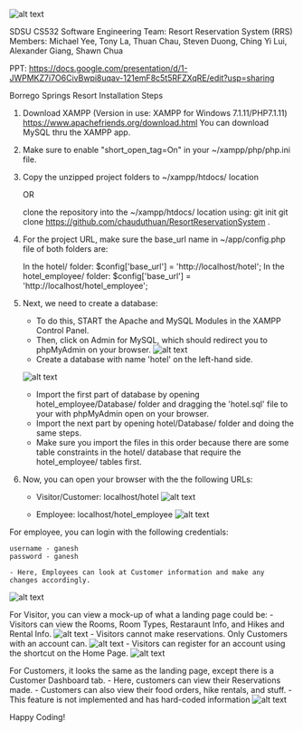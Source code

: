 ![alt text](https://github.com/chauduthuan/ResortReservationSystem/blob/master/readmepics/LandingPage.JPG)

SDSU CS532 Software Engineering
Team: Resort Reservation System (RRS) 
Members: Michael Yee, Tony La, Thuan Chau, Steven Duong, Ching Yi Lui, Alexander Giang, Shawn Chua

PPT: https://docs.google.com/presentation/d/1-JWPMKZ7i7O6CivBwpi8uqav-121emF8c5t5RFZXqRE/edit?usp=sharing

Borrego Springs Resort Installation Steps

1. Download XAMPP (Version in use: XAMPP for Windows 7.1.11/PHP7.1.11)
	https://www.apachefriends.org/download.html
   You can download MySQL thru the XAMPP app.

2. Make sure to enable "short_open_tag=On" in your ~/xampp/php/php.ini file.

3. Copy the unzipped project folders to ~/xampp/htdocs/ location 

	OR
	
	clone the repository into the ~/xampp/htdocs/ location using: 
	git init
	git clone https://github.com/chauduthuan/ResortReservationSystem .

4. For the project URL, make sure the base_url name in ~/app/config.php file of both folders are:
	
	In the hotel/ folder: 
		$config['base_url'] = 'http://localhost/hotel';
	In the hotel_employee/ folder:
		$config['base_url'] = 'http://localhost/hotel_employee';

5. Next, we need to create a database:
	- To do this, START the Apache and MySQL Modules in the XAMPP Control Panel.
	- Then, click on Admin for MySQL, which should redirect you to phpMyAdmin on your browser.
	![alt text](https://github.com/chauduthuan/ResortReservationSystem/blob/master/readmepics/XAMPP.JPG)
	- Create a database with name 'hotel' on the left-hand side.
	
	![alt text](https://github.com/chauduthuan/ResortReservationSystem/blob/master/readmepics/phpmyadmin.JPG)
	- Import the first part of database by opening hotel_employee/Database/ folder and dragging 
	the 'hotel.sql' file to your with phpMyAdmin open on your browser.
	- Import the next part by opening hotel/Database/ folder and doing the same steps.
	- Make sure you import the files in this order because there are some table constraints in 
	the hotel/ database that require the hotel_employee/ tables first.
	
4. Now, you can open your browser with the the following URLs:
	- Visitor/Customer: localhost/hotel
	![alt text](https://github.com/chauduthuan/ResortReservationSystem/blob/master/readmepics/LandingPage.JPG)
	
	- Employee: localhost/hotel_employee
	![alt text](https://github.com/chauduthuan/ResortReservationSystem/blob/master/readmepics/employeelogin.JPG)
	
For employee, you can login with the following credentials:

	username - ganesh
	password - ganesh

	- Here, Employees can look at Customer information and make any changes accordingly.
	
![alt text](https://github.com/chauduthuan/ResortReservationSystem/blob/master/readmepics/employeedash1.JPG)

For Visitor, you can view a mock-up of what a landing page could be:
	- Visitors can view the Rooms, Room Types, Restaraunt Info, and Hikes and Rental Info. 
	![alt text](https://github.com/chauduthuan/ResortReservationSystem/blob/master/readmepics/RoomsTab.JPG)
	- Visitors cannot make reservations. Only Customers with an account can.
	![alt text](https://github.com/chauduthuan/ResortReservationSystem/blob/master/readmepics/Reservation1.JPG)
	- Visitors can register for an account using the shortcut on the Home Page.
	![alt text](https://github.com/chauduthuan/ResortReservationSystem/blob/master/readmepics/customerregister.JPG)

For Customers, it looks the same as the landing page, except there is a Customer Dashboard tab.
	- Here, customers can view their Reservations made.
	- Customers can also view their food orders, hike rentals, and stuff. 
		- This feature is not implemented and has hard-coded information
	![alt text](https://github.com/chauduthuan/ResortReservationSystem/blob/master/readmepics/customerdash.JPG)

Happy Coding!
